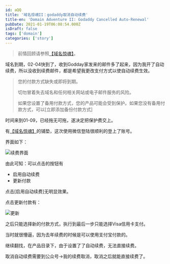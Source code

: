 ```yaml
---
id: aQQ
title: '域名惊魂II：godaddy取消自动续费'
title-en: 'Domain Adventure II: Godaddy Cancelled Auto-Renewal'
pubDate: 2021-01-19T06:08:54.000Z
isDraft: false
tags: ['domain']
categories: ['story']
---
```


> 前情回顾请参照[【域名惊魂】](https://blog.yuhang.ch/posts/stories/domain-adventure/)。

域名到期，02-04快到了，收到Godday家发来的邮件多了起来，因为我开了自动续费，所以没收到续费邮件，都是希望我更改支付方式以使自动续费生效。

> 您的付款方式缺失或即将到期。
>
> 切勿冒着失去域名和任何相关网站或电子邮件服务的风险。
>
> 如果您设置了备用付款方式，您的产品可能会受到保护。如果您没有备用付款方式，可以[立即添加备份付款方式]

时间来到01-09，已经拖无可拖，遂决定把保护费交上。

有[【域名惊魂】](https://blog.yuhang.ch/posts/stories/domain-adventure/)的铺垫，这次使用微信登陆很顺利的登上了账号。

界面如下：

![续费界面](https://static.yuhang.ch/blog/domain-adv-2_1.png)

由此可知：可以点击的按钮有

-   启用自动续费
-   更新付款

点击[启用自动续费]无明显效果。

点击更新付款有：

![更新](https://static.yuhang.ch/blog/domian-adv-2_2.png)

之后只能选择新的付款方式，执行到最后一步只能选择Visa信用卡支付。

当时就很懵逼，因为去年续费的时候是可以使用支付宝付款的。

继续翻找，在产品目录下，由于设置了了自动续费，无法直接续费。

取消自动续费需要到公众号->我的续费取消，取消之后就能直接续费了。
